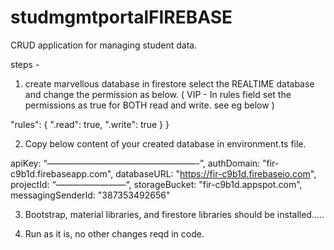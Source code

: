 # studmgmtportalFIREBASE
CRUD application for managing student data.

steps - 

1. create marvellous database in firestore select the REALTIME database and change the permission as below.
( VIP - In rules field set the permissions as true for BOTH read and write. see eg below )
 
  "rules": {
    ".read": true,
    ".write": true
  }
}

2.  Copy below content of your created database in environment.ts file.

apiKey: “—————————————————-”,
authDomain: "fir-c9b1d.firebaseapp.com",
databaseURL: "https://fir-c9b1d.firebaseio.com",
projectId: “————————“,
storageBucket: "fir-c9b1d.appspot.com",
messagingSenderId: "387353492656" 


3. Bootstrap, material libraries, and firestore libraries should be installed..... 


4. Run as it is, no other changes reqd in code. 
